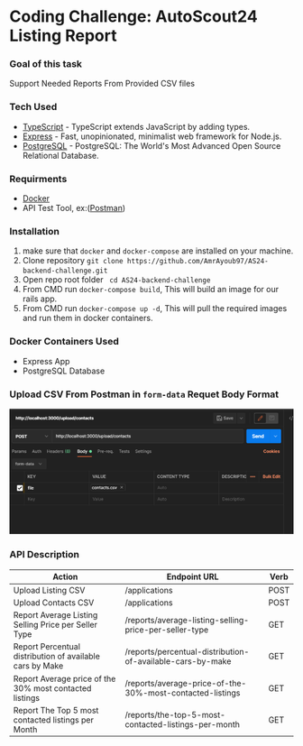 # Coding Challenge: AutoScout24 Listing Report

### Goal of this task
Support Needed Reports From Provided CSV files

### Tech Used
* [TypeScript](https://www.typescriptlang.org) - TypeScript extends JavaScript by adding types.
* [Express](https://expressjs.com/) - Fast, unopinionated, minimalist web framework for Node.js.
* [PostgreSQL](https://www.postgresql.org/) - PostgreSQL: The World's Most Advanced Open Source Relational Database.


### Requirments
* [Docker](https://www.docker.com/)
* API Test Tool, ex:([Postman](https://www.postman.com/))

### Installation
1. make sure that ```docker``` and ```docker-compose``` are installed on your machine.
2. Clone repository ```git clone https://github.com/AmrAyoub97/AS24-backend-challenge.git```
3. Open repo root folder ``` cd AS24-backend-challenge```
4. From CMD run ```docker-compose build```, This will build an image for our rails app.
5. From CMD run ```docker-compose up -d```, This will pull the required images and run them in docker containers.

### Docker Containers Used
* Express App
* PostgreSQL Database

### Upload CSV From Postman in ```form-data``` Requet Body Format
![alt text](https://github.com/AmrAyoub97/AS24-backend-challenge/blob/master/blob/Capture.PNG?raw=true)  
### API Description
| Action | Endpoint URL | Verb |
| ------ | ------------ | ---- | 
| Upload Listing CSV|/applications |POST|
| Upload Contacts CSV|/applications|POST|
| Report Average Listing Selling Price per Seller Type| /reports/average-listing-selling-price-per-seller-type |GET|
| Report Percentual distribution of available cars by Make| /reports/percentual-distribution-of-available-cars-by-make |GET|
| Report Average price of the 30% most contacted listings| /reports/average-price-of-the-30%-most-contacted-listings |GET|
| Report The Top 5 most contacted listings per Month| /reports/the-top-5-most-contacted-listings-per-month |GET|


